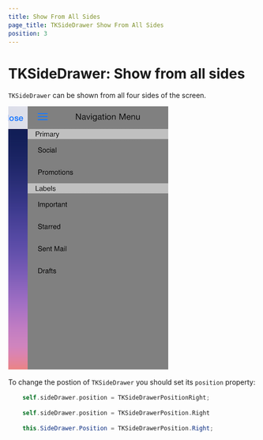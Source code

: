```yaml
---
title: Show From All Sides
page_title: TKSideDrawer Show From All Sides
position: 3
---
```


# TKSideDrawer: Show from all sides

<code>TKSideDrawer</code> can be shown from all four sides of the screen.

<img src="../images/sidedrawer-positions001.png"/>

To change the postion of <code>TKSideDrawer</code> you should set its <code>position</code> property:

```Objective-C
	self.sideDrawer.position = TKSideDrawerPositionRight;
```

```Swift
	self.sideDrawer.position = TKSideDrawerPosition.Right
```

```C#
	this.SideDrawer.Position = TKSideDrawerPosition.Right;
```